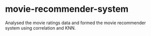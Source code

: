 # movie-recommender-system

Analysed the movie ratings data and formed the movie recommender system using correlation and KNN.

